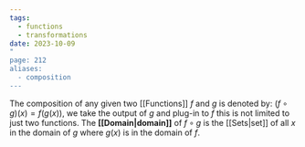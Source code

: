 ```yaml
---
tags:
  - functions
  - transformations
date: 2023-10-09
"
page: 212
aliases:
  - composition
---
```

The composition of any given two [[Functions]] $f$ and $g$ is denoted by: $(f \circ g)(x) = f(g(x))$, we take the output of $g$ and plug-in to $f$ this is not limited to just two functions.
The **[[Domain|domain]]** of $f\circ g$ is the [[Sets|set]] of all $x$ in the domain of $g$ where $g(x)$ is in the domain of $f$.